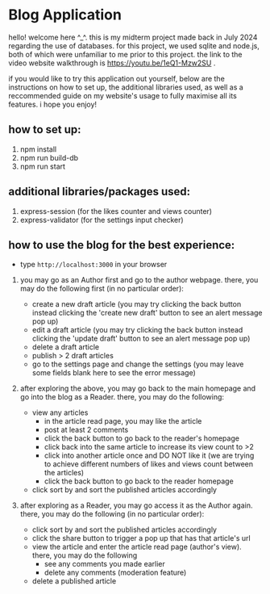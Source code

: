 # Blog Application #
hello! welcome here ^_^. this is my midterm project made back in July 2024 regarding the use of databases. for this project, we used sqlite and node.js, both of which were unfamiliar to me prior to this project. the link to the video website walkthrough is https://youtu.be/1eQ1-Mzw2SU .

if you would like to try this application out yourself, below are the instructions on how to set up, the additional libraries used, as well as a reccommended guide on my website's usage to fully maximise all its features. i hope you enjoy! 

## how to set up:
1. npm install
2. npm run build-db
3. npm run start

## additional libraries/packages used:
1. express-session (for the likes counter and views counter)
2. express-validator (for the settings input checker)

## how to use the blog for the best experience:
- type `http://localhost:3000` in your browser 
1. you may go as an Author first and go to the author webpage. there, you may do the following first (in no particular order):
    - create a new draft article (you may try clicking the back button instead clicking the 'create new draft' button to see an alert message pop up)
    - edit a draft article (you may try clicking the back button instead clicking the 'update draft' button to see an alert message pop up)
    - delete a draft article
    - publish > 2 draft articles
    - go to the settings page and change the settings (you may leave some fields blank here to see the error message)

2. after exploring the above, you may go back to the main homepage and go into the blog as a Reader. there, you may do the following:
    - view any articles
        - in the article read page, you may like the article
        - post at least 2 comments
        - click the back button to go back to the reader's homepage
        - click back into the same article to increase its view count to >2
        - click into another article once and DO NOT like it (we are trying to achieve different numbers of likes and views count between the articles)
        - click the back button to go back to the reader homepage
    - click sort by and sort the published articles accordingly

3. after exploring as a Reader, you may go access it as the Author again. there, you may do the following (in no particular order):
    - click sort by and sort the published articles accordingly
    - click the share button to trigger a pop up that has that article's url
    - view the article and enter the article read page (author's view). there, you may do the following
        - see any comments you made earlier
        - delete any comments (moderation feature)
    - delete a published article
